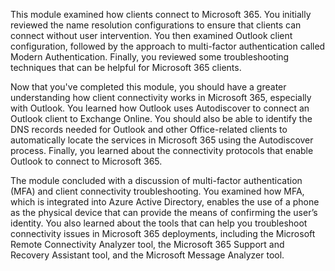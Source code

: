 This module examined how clients connect to Microsoft 365. You initially reviewed the name resolution configurations to ensure that clients can connect without user intervention. You then examined Outlook client configuration, followed by the approach to multi-factor authentication called Modern Authentication. Finally, you reviewed some troubleshooting techniques that can be helpful for Microsoft 365 clients.

Now that you've completed this module, you should have a greater understanding how client connectivity works in Microsoft 365, especially with Outlook. You learned how Outlook uses Autodiscover to connect an Outlook client to Exchange Online. You should also be able to identify the DNS records needed for Outlook and other Office-related clients to automatically locate the services in Microsoft 365 using the Autodiscover process. Finally, you learned about the connectivity protocols that enable Outlook to connect to Microsoft 365.

The module concluded with a discussion of multi-factor authentication (MFA) and client connectivity troubleshooting. You examined how MFA, which is integrated into Azure Active Directory, enables the use of a phone as the physical device that can provide the means of confirming the user’s identity. You also learned about the tools that can help you troubleshoot connectivity issues in Microsoft 365 deployments, including the Microsoft Remote Connectivity Analyzer tool, the Microsoft 365 Support and Recovery Assistant tool, and the Microsoft Message Analyzer tool.

